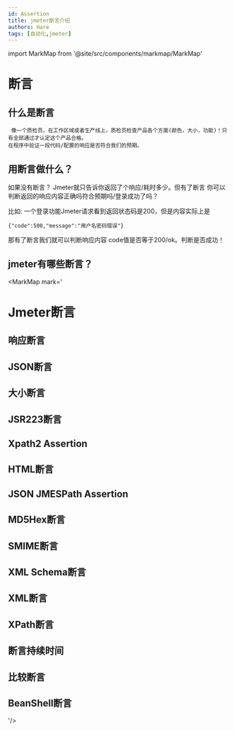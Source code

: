 ```yaml
---
id: Assertion
title: jmeter断言介绍
authors: Hare
tags: [自动化,jmeter]
---
```

import MarkMap from '@site/src/components/markmap/MarkMap'

# 断言

## 什么是断言

~~~
 像一个质检员，在工作区域或者生产线上，质检员检查产品各个方面(颜色，大小，功能)！只有全部通过才认定这个产品合格。
在程序中验证一段代码/配置的响应是否符合我们的预期。
~~~

## 用断言做什么？
如果没有断言？ Jmeter就只告诉你返回了个响应/耗时多少。但有了断言 你可以判断返回的响应内容正确吗符合预期吗/登录成功了吗？

比如:
一个登录功能Jmeter请求看到返回状态码是200，但是内容实际上是
~~~javas
{"code":500,"message":"用户名密码错误"}
~~~
那有了断言我们就可以判断响应内容 code值是否等于200/ok。判断是否成功！

## jmeter有哪些断言？


<MarkMap mark='

# Jmeter断言

## 响应断言
## JSON断言
## 大小断言
## JSR223断言
## Xpath2 Assertion
## HTML断言
## JSON JMESPath Assertion
## MD5Hex断言
## SMIME断言
## XML Schema断言
## XML断言
## XPath断言
## 断言持续时间
## 比较断言
## BeanShell断言

'/>
